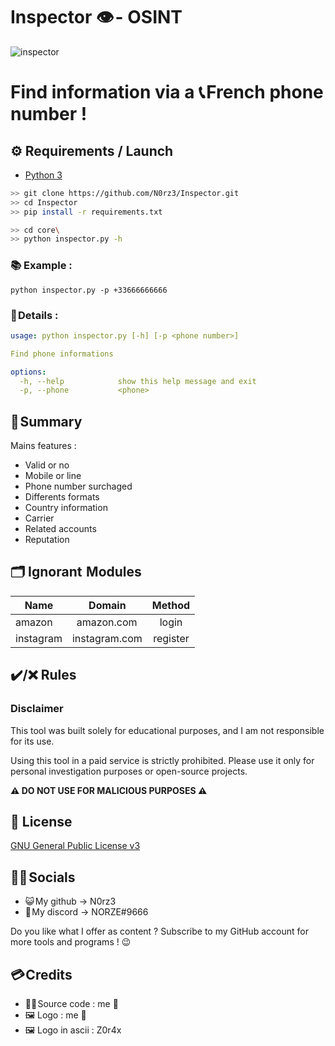 # **Inspector 👁️ - OSINT**
![inspector](https://user-images.githubusercontent.com/123885505/235235978-76f43388-fba9-4443-bb30-1649aaa3ed95.png)


# Find information via a 📞 __French__ phone number  !

## **⚙️ Requirements / Launch**

- [Python 3](https://www.python.org/downloads/release/python-370/)
```sh
>> git clone https://github.com/N0rz3/Inspector.git
>> cd Inspector
>> pip install -r requirements.txt

>> cd core\
>> python inspector.py -h
```


### **📚 Example :**
```
python inspector.py -p +33666666666
```




### **📄 Details :**
```yaml
usage: python inspector.py [-h] [-p <phone number>]

Find phone informations

options:
  -h, --help            show this help message and exit
  -p, --phone           <phone>   
```

## **🧾 Summary**

Mains features :
 - Valid or no
 - Mobile or line
 - Phone number surchaged
 - Differents formats
 - Country information
 - Carrier
 - Related accounts
 - Reputation 


## **🗂️ Ignorant  Modules**

|   Name   |  Domain | Method | 
|---    |:-: | :-:
|    amazon  |   amazon.com   | login|
|   instagram|   instagram.com           | register|





## ✔️/❌ Rules
### __Disclaimer__

This tool was built solely for educational purposes, and I am not responsible for its use.

Using this tool in a paid service is strictly prohibited. Please use it only for personal investigation purposes or open-source projects.

**⚠️ DO NOT USE FOR MALICIOUS PURPOSES ⚠️**


## **📝 License**

[GNU General Public License v3](https://www.gnu.org/licenses/gpl-3.0.fr.html)


## **👋🏻 Socials**

- 😺 My github -> N0rz3
- 🤖 My discord -> NORZE#9666

Do you like what I offer as content ? Subscribe to my GitHub account for more tools and programs ! 😉

## **💳 Credits**

- 👨‍💻 Source code : me 🤗
- 🖼️ Logo        : me 🤗
- 🖼️ Logo in ascii : Z0r4x
